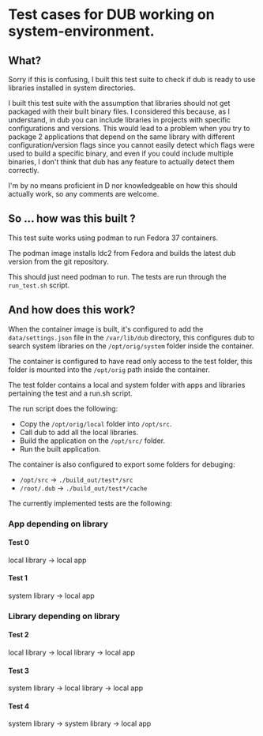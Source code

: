 # Test cases for DUB working on system-environment.

## What?

Sorry if this is confusing, I built this test suite to check if dub is ready 
to use libraries installed in system directories.

I built this test suite with the assumption that libraries should not get 
packaged with their built binary files. I considered this because, as I 
understand, in dub you can include libraries in projects with specific 
configurations and versions. This would lead to a problem when you try to 
package 2 applications that depend on the same library with different 
configuration/version flags since you cannot easily detect which flags were 
used to build a specific binary, and even if you could include multiple 
binaries, I don't think that dub has any feature to actually detect them 
correctly.

I'm by no means proficient in D nor knowledgeable on how this should actually 
work, so any comments are welcome.

## So ... how was this built ?

This test suite works using podman to run Fedora 37 containers.

The podman image installs ldc2 from Fedora and builds the latest dub version 
from the git repository.

This should just need podman to run. The tests are run through the `run_test.sh` script.

## And how does this work?

When the container image is built, it's configured to add the 
`data/settings.json` file in the `/var/lib/dub` directory, this configures 
dub to search system libraries on the `/opt/orig/system` folder inside
the container.

The container is configured to have read only access to the test folder,
this folder is mounted into the `/opt/orig` path inside the container. 

The test folder contains a local and system folder with apps and 
libraries pertaining the test and a run.sh script.

The run script does the following:

* Copy the `/opt/orig/local` folder into `/opt/src`.
* Call dub to add all the local libraries.
* Build the application on the `/opt/src/` folder.
* Run the built application.

The container is also configured to export some folders for debuging:

* `/opt/src` -> `./build_out/test*/src` 
* `/root/.dub` -> `./build_out/test*/cache`

The currently implemented tests are the following:

### App depending on library

#### Test 0

local library -> local app

#### Test 1

system library -> local app

### Library depending on library

#### Test 2

local library -> local library -> local app

#### Test 3

system library -> local library -> local app

#### Test 4

system library -> system library -> local app